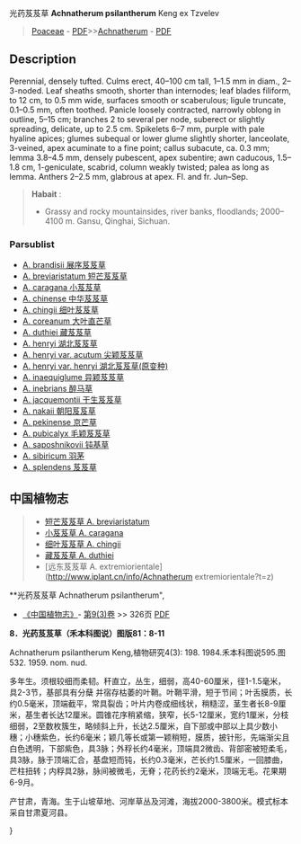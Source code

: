 光药芨芨草 **Achnatherum psilantherum** Keng ex Tzvelev

> [Poaceae](http://www.iplant.cn/info/Poaceae?t=foc) - [PDF](http://www.iplant.cn/foc/pdf/Poaceae.pdf)>>[Achnatherum](Achnatherum-芨芨草属.md) - [PDF](http://www.iplant.cn/foc/pdf/Achnatherum.pdf)

## Description

Perennial, densely tufted. Culms erect, 40–100 cm tall, 1–1.5 mm in diam., 2–3-noded. Leaf sheaths smooth, shorter than internodes; leaf blades filiform, to 12 cm, to 0.5 mm wide, surfaces smooth or scaberulous; ligule truncate, 0.1–0.5 mm, often toothed. Panicle loosely contracted, narrowly oblong in outline, 5–15 cm; branches 2 to several per node, suberect or slightly spreading, delicate, up to 2.5 cm. Spikelets 6–7 mm, purple with pale hyaline apices; glumes subequal or lower glume slightly shorter, lanceolate, 3-veined, apex acuminate to a fine point; callus subacute, ca. 0.3 mm; lemma 3.8–4.5 mm, densely pubescent, apex subentire; awn caducous, 1.5–1.8 cm, 1-geniculate, scabrid, column weakly twisted; palea as long as lemma. Anthers 2–2.5 mm, glabrous at apex. Fl. and fr. Jun–Sep.

> **Habait** : 
>* Grassy and rocky mountainsides, river banks, floodlands; 2000–4100 m. Gansu, Qinghai, Sichuan.

### Parsublist

* [A.  brandisii  展序芨芨草](Achnatherum-brandisii-展序芨芨草.md)
* [A.  breviaristatum  短芒芨芨草](Achnatherum-breviaristatum-短芒芨芨草.md)
* [A.  caragana  小芨芨草](Achnatherum-caragana-小芨芨草.md)
* [A.  chinense  中华芨芨草](Achnatherum-chinense-中华芨芨草.md)
* [A.  chingii  细叶芨芨草](Achnatherum-chingii-细叶芨芨草.md)
* [A.  coreanum  大叶直芒草](Achnatherum-coreanum-大叶直芒草.md)
* [A.  duthiei  藏芨芨草](Achnatherum-duthiei-藏芨芨草.md)
* [A.  henryi  湖北芨芨草](Achnatherum-henryi-湖北芨芨草.md)
* [A.  henryi var. acutum  尖颖芨芨草](Achnatherum-henryi-var-acutum-尖颖芨芨草.md)
* [A.  henryi var. henryi  湖北芨芨草(原变种)](Achnatherum-henryi-var-henryi-湖北芨芨草(原变种).md)
* [A.  inaequiglume  异颖芨芨草](Achnatherum-inaequiglume-异颖芨芨草.md)
* [A.  inebrians  醉马草](Achnatherum-inebrians-醉马草.md)
* [A.  jacquemontii  干生芨芨草](Achnatherum-jacquemontii-干生芨芨草.md)
* [A.  nakaii  朝阳芨芨草](Achnatherum-nakaii-朝阳芨芨草.md)
* [A.  pekinense  京芒草](Achnatherum-pekinense-京芒草.md)
* [A.  pubicalyx  毛颖芨芨草](Achnatherum-pubicalyx-毛颖芨芨草.md)
* [A.  saposhnikovii  钝基草](Achnatherum-saposhnikovii-钝基草.md)
* [A.  sibiricum  羽茅](Achnatherum-sibiricum-羽茅.md)
* [A.  splendens  芨芨草](Achnatherum-splendens-芨芨草.md)

## 中国植物志

> * [短芒芨芨草  A.  breviaristatum](Achnatherum-breviaristatum-短芒芨芨草.md)
> * [小芨芨草  A.  caragana](Achnatherum-caragana-小芨芨草.md)
> * [细叶芨芨草  A.  chingii](Achnatherum-chingii-细叶芨芨草.md)
> * [藏芨芨草  A.  duthiei](Achnatherum-duthiei-藏芨芨草.md)
> * [远东芨芨草  A.  extremiorientale](http://www.iplant.cn/info/Achnatherum extremiorientale?t=z)

**光药芨芨草 Achnatherum psilantherum",

* [《中国植物志》](http://www.iplant.cn/frps)- [第9(3)卷](http://www.iplant.cn/frps/vol/9(3)) >> 326页 [PDF](http://www.iplant.cn/frps/pdf/9(3)/326a.pdf)

**8．光药芨芨草（禾本科图说）图版81：8-11**

Achnatherum psilantherum Keng,植物研究4(3): 198. 1984.禾本科图说595.图532. 1959. nom. nud.

多年生。须根较细而柔韧。秆直立，丛生，细弱，高40-60厘米，径1-1.5毫米，具2-3节，基部具有分蘖 并宿存枯萎的叶鞘。叶鞘平滑，短于节间；叶舌膜质，长约0.5毫米，顶端截平，常具裂齿；叶片内卷成细线状，稍糙涩，茎生者长8-9厘米，基生者长达12厘米。圆锥花序稍紧缩，狭窄，长5-12厘米，宽约1厘米，分枝细弱，2至数枚簇生，略倾斜上升，长达2.5厘米，自下部或中部以上具少数小穗；小穗紫色，长约6毫米；颖几等长或第一颖稍短，膜质，披针形，先端渐尖且白色透明，下部紫色，具3脉；外稃长约4毫米，顶端具2微齿、背部密被短柔毛，具3脉，脉于顶端汇合，基盘短而钝，长约0.3毫米，芒长约1.5厘米，一回膝曲，芒柱扭转；内稃具2脉，脉间被微毛，无脊；花药长约2毫米，顶端无毛。花果期6-9月。

产甘肃，青海。生于山坡草地、河岸草丛及河滩，海拔2000-3800米。模式标本采自甘肃夏河县。

}
